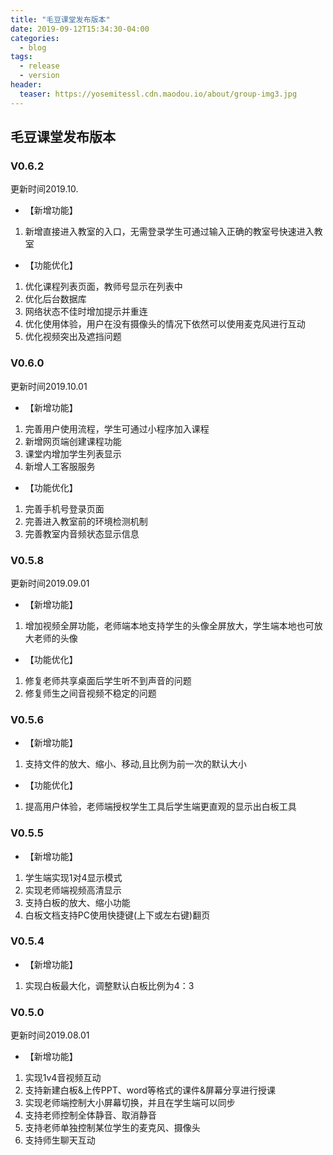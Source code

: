```yaml
---
title: "毛豆课堂发布版本"
date: 2019-09-12T15:34:30-04:00
categories:
  - blog
tags:
  - release
  - version
header:
  teaser: https://yosemitessl.cdn.maodou.io/about/group-img3.jpg
---
```


## 毛豆课堂发布版本

### V0.6.2

更新时间2019.10.

- 【新增功能】

1. 新增直接进入教室的入口，无需登录学生可通过输入正确的教室号快速进入教室
 
- 【功能优化】

1. 优化课程列表页面，教师号显示在列表中
2. 优化后台数据库
3. 网络状态不佳时增加提示并重连
4. 优化使用体验，用户在没有摄像头的情况下依然可以使用麦克风进行互动
5. 优化视频突出及遮挡问题

### V0.6.0

更新时间2019.10.01

- 【新增功能】

1. 完善用户使用流程，学生可通过小程序加入课程
2. 新增网页端创建课程功能
3. 课堂内增加学生列表显示
4. 新增人工客服服务

- 【功能优化】

1. 完善手机号登录页面
2. 完善进入教室前的环境检测机制
3. 完善教室内音频状态显示信息

### V0.5.8

更新时间2019.09.01

- 【新增功能】

1. 增加视频全屏功能，老师端本地支持学生的头像全屏放大，学生端本地也可放大老师的头像

- 【功能优化】

1. 修复老师共享桌面后学生听不到声音的问题
2. 修复师生之间音视频不稳定的问题

### V0.5.6

- 【新增功能】

1. 支持文件的放大、缩小、移动,且比例为前一次的默认大小

- 【功能优化】

1. 提高用户体验，老师端授权学生工具后学生端更直观的显示出白板工具

### V0.5.5

- 【新增功能】

1. 学生端实现1对4显示模式
2. 实现老师端视频高清显示
3. 支持白板的放大、缩小功能
4. 白板文档支持PC使用快捷键(上下或左右键)翻页

### V0.5.4

- 【新增功能】

1. 实现白板最大化，调整默认白板比例为4：3

### V0.5.0

更新时间2019.08.01

- 【新增功能】

1. 实现1v4音视频互动
2. 支持新建白板&上传PPT、word等格式的课件&屏幕分享进行授课
3. 实现老师端控制大小屏幕切换，并且在学生端可以同步
4. 支持老师控制全体静音、取消静音
5. 支持老师单独控制某位学生的麦克风、摄像头
6. 支持师生聊天互动
